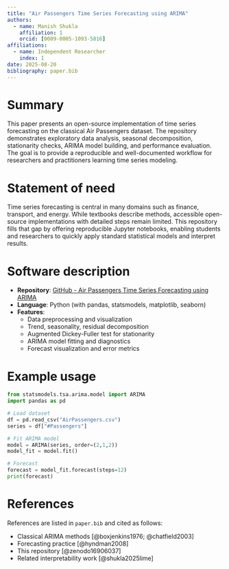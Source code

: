 ```yaml
---
title: "Air Passengers Time Series Forecasting using ARIMA"
authors:
  - name: Manish Shukla
    affiliation: 1
    orcid: [0009-0005-1093-5816]
affiliations:
  - name: Independent Researcher
    index: 1
date: 2025-08-20
bibliography: paper.bib
---
```


# Summary

This paper presents an open-source implementation of time series forecasting on the classical Air Passengers dataset. The repository demonstrates exploratory data analysis, seasonal decomposition, stationarity checks, ARIMA model building, and performance evaluation. The goal is to provide a reproducible and well-documented workflow for researchers and practitioners learning time series modeling.

# Statement of need

Time series forecasting is central in many domains such as finance, transport, and energy. While textbooks describe methods, accessible open-source implementations with detailed steps remain limited. This repository fills that gap by offering reproducible Jupyter notebooks, enabling students and researchers to quickly apply standard statistical models and interpret results.

# Software description

- **Repository**: [GitHub - Air Passengers Time Series Forecasting using ARIMA](https://github.com/Manishms18/Air-Passengers-Time-Series-Forecasting-using-ARIMA)
- **Language**: Python (with pandas, statsmodels, matplotlib, seaborn)
- **Features**:
  - Data preprocessing and visualization
  - Trend, seasonality, residual decomposition
  - Augmented Dickey-Fuller test for stationarity
  - ARIMA model fitting and diagnostics
  - Forecast visualization and error metrics

# Example usage

```python
from statsmodels.tsa.arima.model import ARIMA
import pandas as pd

# Load dataset
df = pd.read_csv("AirPassengers.csv")
series = df["#Passengers"]

# Fit ARIMA model
model = ARIMA(series, order=(2,1,2))
model_fit = model.fit()

# Forecast
forecast = model_fit.forecast(steps=12)
print(forecast)
```

# References

References are listed in `paper.bib` and cited as follows:  
- Classical ARIMA methods [@boxjenkins1976; @chatfield2003]  
- Forecasting practice [@hyndman2008]  
- This repository [@zenodo16906037]  
- Related interpretability work [@shukla2025lime]  
